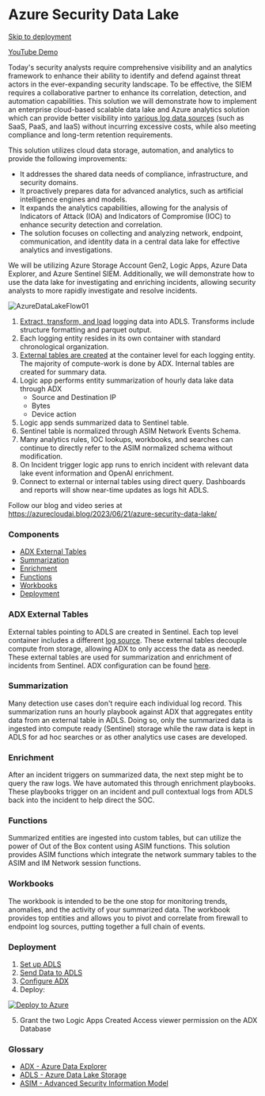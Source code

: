 # Azure Security Data Lake
[Skip to deployment](#Deployment)

[YouTube Demo](https://youtu.be/iWL71yyAbAs)

Today's security analysts require comprehensive visibility and an analytics framework to enhance their ability to identify and defend against threat actors in the ever-expanding security landscape. To be effective, the SIEM requires a collaborative partner to enhance its correlation, detection, and automation capabilities. This solution we will demonstrate how to implement an enterprise cloud-based scalable data lake and Azure analytics solution which can provide better visibility into [various log data sources](https://github.com/seyed-nouraie/Azure-Security-Data-Lake/tree/main/DataSources) (such as SaaS, PaaS, and IaaS) without incurring excessive costs, while also meeting compliance and long-term retention requirements.

This solution utilizes cloud data storage, automation, and analytics to provide the following improvements:

- It addresses the shared data needs of compliance, infrastructure, and security domains.
- It proactively prepares data for advanced analytics, such as artificial intelligence engines and models.
- It expands the analytics capabilities, allowing for the analysis of Indicators of Attack (IOA) and Indicators of Compromise (IOC) to enhance security detection and correlation.
- The solution focuses on collecting and analyzing network, endpoint, communication, and identity data in a central data lake for effective analytics and investigations.

We will be utilizing Azure Storage Account Gen2, Logic Apps, Azure Data Explorer, and Azure Sentinel SIEM. Additionally, we will demonstrate how to use the data lake for investigating and enriching incidents, allowing security analysts to more rapidly investigate and resolve incidents.

![AzureDataLakeFlow01](https://github.com/seyed-nouraie/Azure-Security-Data-Lake/assets/12141454/02adf71a-ff7e-4cef-b236-4d84474328c1)

1. [Extract, transform, and load](https://github.com/seyed-nouraie/Azure-Data-Lake-ETL/tree/main/Nifi) logging data into ADLS.  Transforms include structure formatting and parquet output.
2. Each logging entity resides in its own container with standard chronological organization.
3. [External tables are created](https://github.com/seyed-nouraie/Azure-Security-Data-Lake/tree/main/ADX) at the container level for each logging entity. The majority of compute-work is done by ADX. Internal tables are created for summary data.
4. Logic app performs entity summarization of hourly data lake data through ADX
     * Source and Destination IP
     * Bytes
     * Device action
5. Logic app sends summarized data to Sentinel table.
6. Sentinel table is normalized through ASIM Network Events Schema.
7. Many analytics rules, IOC lookups, workbooks, and searches can continue to directly refer to the ASIM normalized schema without modification.
8. On Incident trigger logic app runs to enrich incident with relevant data lake event information and OpenAI enrichment.
9. Connect to external or internal tables using direct query. Dashboards and reports will show near-time updates as logs hit ADLS.

Follow our blog and video series at https://azurecloudai.blog/2023/06/21/azure-security-data-lake/

### Components
* [ADX External Tables](#ADX-External-Tables)
* [Summarization](#Summarization)
* [Enrichment](#Enrichment)
* [Functions](#Functions)
* [Workbooks](#Workbooks)
* [Deployment](#Deployment)


### ADX External Tables
External tables pointing to ADLS are created in Sentinel. Each top level container includes a different [log source](https://github.com/seyed-nouraie/Azure-Security-Data-Lake/tree/main/DataSources). These external tables decouple compute from storage, allowing ADX to only access the data as needed. These external tables are used for summarization and enrichment of incidents from Sentinel. ADX configuration can be found [here](https://github.com/seyed-nouraie/Azure-Security-Data-Lake/tree/main/ADX).

### Summarization
Many detection use cases don't require each individual log record. This summarization runs an hourly playbook against ADX that aggregates entity data from an external table in ADLS. Doing so, only the summarized data is ingested into compute ready (Sentinel) storage while the raw data is kept in ADLS for ad hoc searches or as other analytics use cases are developed. 

### Enrichment
After an incident triggers on summarized data, the next step might be to query the raw logs. We have automated this through enrichment playbooks. These playbooks trigger on an incident and pull contextual logs from ADLS back into the incident to help direct the SOC.

### Functions
Summarized entities are ingested into custom tables, but can utilize the power of Out of the Box content using ASIM functions. This solution provides ASIM functions which integrate the network summary tables to the ASIM and IM Network session functions. 

### Workbooks
The workbook is intended to be the one stop for monitoring trends, anomalies, and the activity of your summarized data. The workbook provides top entities and allows you to pivot and correlate from firewall to endpoint log sources, putting together a full chain of events.

### Deployment
1. [Set up ADLS](https://learn.microsoft.com/en-us/azure/storage/blobs/create-data-lake-storage-account)
2. [Send Data to ADLS](https://github.com/seyed-nouraie/Azure-Data-Lake-ETL/tree/main/Nifi)
3. [Configure ADX](https://github.com/seyed-nouraie/Azure-Security-Data-Lake/tree/main/ADX)
4. Deploy:
   
[![Deploy to Azure](https://aka.ms/deploytoazurebutton)](https://portal.azure.com/#create/Microsoft.Template/uri/https%3A%2F%2Fraw.githubusercontent.com%2Fseyed-nouraie%2FAzure-Security-Data-Lake%2Fcriblformat%2FDeploy%2Fazuredeploy.json)


5. Grant the two Logic Apps Created Access viewer permission on the ADX Database


### Glossary
* [ADX - Azure Data Explorer](https://learn.microsoft.com/en-us/azure/data-explorer/data-explorer-overview)
* [ADLS - Azure Data Lake Storage](https://learn.microsoft.com/en-us/azure/storage/blobs/data-lake-storage-introduction)
* [ASIM - Advanced Security Information Model](https://learn.microsoft.com/en-us/azure/sentinel/normalization)

